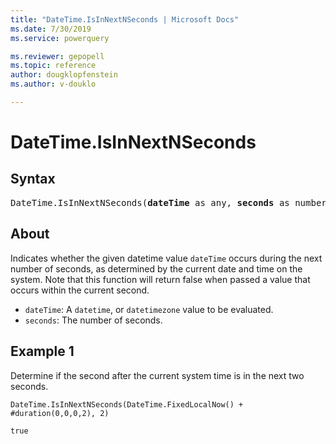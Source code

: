 ```yaml
---
title: "DateTime.IsInNextNSeconds | Microsoft Docs"
ms.date: 7/30/2019
ms.service: powerquery

ms.reviewer: gepopell
ms.topic: reference
author: dougklopfenstein
ms.author: v-douklo

---
```

# DateTime.IsInNextNSeconds

## Syntax

<pre>
DateTime.IsInNextNSeconds(<b>dateTime</b> as any, <b>seconds</b> as number) as nullable logical
</pre>

## About  
Indicates whether the given datetime value `dateTime` occurs during the next number of seconds, as determined by the current date and time on the system. Note that this function will return false when passed a value that occurs within the current second. <ul> <li><code>dateTime</code>: A <code>datetime</code>, or <code>datetimezone</code> value to be evaluated.</li> <li><code>seconds</code>: The number of seconds.</li> </ul>

## Example 1
Determine if the second after the current system time is in the next two seconds.

```powerquery-m
DateTime.IsInNextNSeconds(DateTime.FixedLocalNow() + #duration(0,0,0,2), 2)
```

`true`

